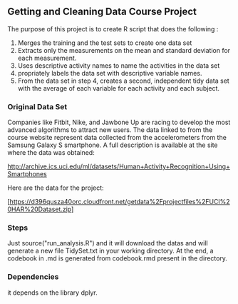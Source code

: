 ## Getting and Cleaning Data Course Project

The purpose of this project is to create R script that does the following :
  1) Merges the training and the test sets to create one data set
  2) Extracts only the measurements on the mean and standard deviation for each measurement.
  3) Uses descriptive activity names to name the activities in the data set
  4) propriately labels the data set with descriptive variable names.
  5) From the data set in step 4, creates a second, independent tidy data set with the average of each variable for each activity and each subject.

### Original Data Set

Companies like Fitbit, Nike, and Jawbone Up are racing to develop the most advanced algorithms to attract new users. The data linked to from the course website represent data collected from the accelerometers from the Samsung Galaxy S smartphone. A full description is available at the site where the data was obtained:

http://archive.ics.uci.edu/ml/datasets/Human+Activity+Recognition+Using+Smartphones

Here are the data for the project:

[https://d396qusza40orc.cloudfront.net/getdata%2Fprojectfiles%2FUCI%20HAR%20Dataset.zip]

### Steps 

Just source("run_analysis.R") and it will download the datas and  will generate a new file TidySet.txt in your working directory. At the end, a codebook in .md is generated from codebook.rmd present in the directory.

### Dependencies

it depends on the library dplyr.
